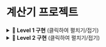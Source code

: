 # 계산기 프로젝트

<details>
<summary><b>📌 Level 1 구현</b> (클릭하여 펼치기/접기)</summary>

## 개요
이 문서는 Java를 사용한 콘솔 기반 계산기의 Level 1 구현에 대한 설명입니다. Level 1에서는 기본적인 사칙연산을 수행하고 사용자 입력을 반복적으로 처리하는 기능을 구현합니다.

## 요구사항
- 양의 정수(0 포함) 두 개를 입력받을 수 있어야 함
- 사칙연산 기호(+, -, *, /)를 입력받을 수 있어야 함
- 입력받은 값을 사용하여 연산을 수행하고 결과를 출력
- "exit" 입력 시까지 반복적으로 계산 수행
- 나눗셈에서 0으로 나누는 예외 상황 처리

## 구현 단계
### 1. 프로젝트 생성
1. IntelliJ IDEA를 실행하고 새 Java 프로젝트 생성
2. JDK 17 선택
3. 프로젝트 이름을 "CalculatorProject"로 설정
4. 패키지 생성: `com.example.calculator`
5. Java 클래스 생성: `App.java`

### 2. 기본 기능 구현
#### 숫자 입력 받기
- Scanner 클래스를 사용하여 양의 정수 두 개를 입력 받기
- 적절한 타입(int)의 변수에 저장

#### 연산자 입력 받기
- Scanner를 사용하여 사칙연산 기호(+, -, *, /) 입력 받기
- char 타입 변수에 저장

#### 계산 수행 및 결과 출력
- switch 또는 if 문을 사용하여 연산자에 따른 계산 수행
- 0으로 나누기와 같은 예외 상황 처리
- 계산 결과를 콘솔에 출력

#### 반복 처리 구현
- while 루프 사용하여 계산을 반복
- "exit" 입력 시 프로그램 종료
- 계속 계산할지 여부 확인

## 실행 방법
1. IntelliJ IDEA에서 Run 버튼(녹색 화살표)을 클릭하거나 Shift+F10 단축키를 누릅니다.
2. 콘솔 창에 첫 번째 숫자를 입력합니다.
3. 두 번째 숫자를 입력합니다.
4. 사칙연산 기호를 입력합니다.
5. 결과를 확인하고 계속할지 여부를 결정합니다.
6. "exit"를 입력하면 프로그램이 종료됩니다.

## 주요 구현 포인트
1. **사용자 입력 처리**: Scanner 클래스를 사용하여 사용자로부터 두 개의 숫자와 연산자를 입력받습니다.
2. **연산 수행**: switch 문을 사용하여 입력된 연산자에 따라 다른 연산을 수행합니다.
3. **예외 처리**: 0으로 나누기와 같은 예외 상황을 처리합니다.
4. **반복 처리**: while 루프를 사용하여 사용자가 "exit"을 입력할 때까지 계산을 반복합니다.

## 한계점
- 현재는 정수만 처리 가능 (실수 처리 불가)
- 연산 기록이 저장되지 않음
- 한 번에 두 개의 숫자만 처리 가능
- 복잡한 수식 처리 불가

이러한 한계점은 Level 2와 Level 3에서 개선될 예정입니다.
</details>

<details>
<summary><b>📌 Level 2 구현</b> (클릭하여 펼치기/접기)</summary>

## 개요
이 문서는 Java를 사용한 콘솔 기반 계산기의 Level 2 구현에 대한 설명입니다. Level 2에서는 객체지향 설계를 적용하여 계산기 기능을 확장하고, 계산 결과를 저장하는 기능을 추가했습니다.

## 요구사항
- Calculator 클래스 생성 및 계산 기능 구현
- 연산 결과를 저장하는 컬렉션 타입 필드 구현
- 캡슐화 적용 (private 필드와 getter 메서드)
- 저장된 첫 번째 결과를 삭제하는 기능 구현

## 구현 단계
### 1. Calculator 클래스 구현
- 연산 결과를 저장하는 컬렉션 타입 필드 선언
- 사칙연산 수행 및 결과값 반환 메서드 구현
- 결과값을 컬렉션에 저장하는 기능 추가
- Getter 메서드와 첫 번째 결과 삭제 메서드 구현

### 2. App 클래스 수정
- Calculator 인스턴스 생성 및 활용
- 사용자 입력 처리 로직 구현
- 메뉴 시스템 구현 (계속 계산, 첫 번째 결과 삭제, 종료)

## 주요 클래스 및 메서드
### Calculator 클래스
```java
public class Calculator {
    // 연산 결과를 저장하는 컬렉션 타입 필드 (캡슐화)
    private List<Integer> results;
    
    // 생성자
    public Calculator() {
        this.results = new ArrayList<>();
    }
    
    // 계산 메서드
    public int calculate(int num1, int num2, char operator) {
        // 사칙연산 구현 및 결과 저장
    }
    
    // 결과 조회 메서드 (캡슐화)
    public List<Integer> getResults() {
        return new ArrayList<>(results); // 방어적 복사본 반환
    }
    
    // 첫 번째 결과 삭제 메서드
    public void removeResult() {
        // 첫 번째 결과 삭제 구현
    }
}
```

### App 클래스
```java
public class App {
    public static void main(String[] args) {
        // Scanner 및 Calculator 인스턴스 생성
        // 사용자 입력 처리 및 계산 수행
        // 메뉴 시스템 구현
    }
}
```

## 구현 시 어려웠던 부분과 해결 방법
<details>
<summary>1. Scanner의 nextInt()와 nextLine() 혼용 문제</summary>

**문제점**: nextInt() 호출 후 nextLine()을 호출하면, 이전에 입력된 줄바꿈 문자를 nextLine()이 읽어버려 원하는 입력을 받지 못하는 문제가 발생

**해결책**: 모든 사용자 입력을 nextLine()으로 통일하고, 필요할 경우 Integer.parseInt()를 사용하여 정수로 변환

```java
// 잘못된 방식
int choice = sc.nextInt();

// 올바른 방식
String input = sc.nextLine();
try {
    int choice = Integer.parseInt(input);
    // 처리
} catch (NumberFormatException e) {
    // 예외 처리
}
```
</details>

<details>
<summary>2. 컬렉션 방어적 복사 (Defensive Copy)</summary>

**문제점**: 컬렉션을 그대로 반환하면 외부에서 내부 데이터를 직접 수정할 수 있어 캡슐화가 깨짐

**해결책**: 새 컬렉션을 생성하여 복사본을 반환함으로써 원본 데이터를 보호

```java
// 잘못된 방식
public List<Integer> getResults() {
    return results; // 원본 참조 반환
}

// 올바른 방식
public List<Integer> getResults() {
    return new ArrayList<>(results); // 복사본 반환
}
```
</details>

<details>
<summary>3. 예외 처리와 오류 메시지</summary>

**문제점**: 다양한 예외 상황(숫자 형식 오류, 0으로 나누기 등)을 모두 적절히 처리해야 함

**해결책**: try-catch 블록을 사용하여 예외를 포착하고 친절한 오류 메시지 제공

```java
try {
    int result = calculator.calculate(num1, num2, operator);
    // 결과 출력
} catch (RuntimeException e) {
    System.out.println("오류: " + e.getMessage());
    continue;
}
```
</details>

## 실행 방법
1. 계산기 프로그램 실행
2. 첫 번째 숫자 입력 (또는 'exit' 입력 시 종료)
3. 두 번째 숫자 입력 (또는 'exit' 입력 시 종료)
4. 사칙연산 기호 입력 (+, -, *, /)
5. 계산 결과 확인
6. 메뉴에서 선택:
   - 1: 계속 계산
   - 2: 첫 번째 결과 삭제
   - 3: 종료

## 배운 점
- 객체지향 설계 원칙 (캡슐화, 단일 책임 원칙)
- Java 컬렉션 프레임워크 사용법
- 사용자 입력 처리 및 예외 처리 방법
- Scanner 클래스의 올바른 사용법

## 향후 개선 사항 (Level 3 준비)
- 정수뿐만 아니라 실수 연산도 지원
- 특정 값보다 큰 결과값을 조회하는 기능 추가
- 코드 리팩토링 및 사용자 경험 개선
</details>
